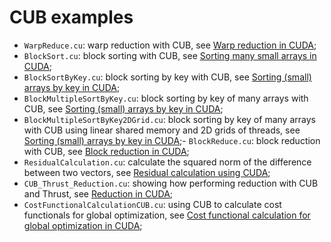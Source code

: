 # CUB examples

- ```WarpReduce.cu```: warp reduction with CUB, see [Warp reduction in CUDA](http://www.orangeowlsolutions.com/archives/1395);
- ```BlockSort.cu```: block sorting with CUB, see [Sorting many small arrays in CUDA](http://stackoverflow.com/questions/22339936/sorting-many-small-arrays-in-cuda);
- ```BlockSortByKey.cu```: block sorting by key with CUB, see [Sorting (small) arrays by key in CUDA](http://stackoverflow.com/questions/17597346/sorting-small-arrays-by-key-in-cuda/34659519#34659519);
- ```BlockMultipleSortByKey.cu```: block sorting by key of many arrays with CUB, see [Sorting (small) arrays by key in CUDA](http://stackoverflow.com/questions/17597346/sorting-small-arrays-by-key-in-cuda/34659519#34659519);
- ```BlockMultipleSortByKey2DGrid.cu```: block sorting by key of many arrays with CUB using linear shared memory and 2D grids of threads, see [Sorting (small) arrays by key in CUDA](http://stackoverflow.com/questions/17597346/sorting-small-arrays-by-key-in-cuda/34872033#34872033);- ```BlockReduce.cu```: block reduction with CUB, see [Block reduction in CUDA](http://www.orangeowlsolutions.com/archives/1406);
- ```ResidualCalculation.cu```: calculate the squared norm of the difference between two vectors, see [Residual calculation using CUDA](http://www.orangeowlsolutions.com/archives/1411);
- ```CUB_Thrust_Reduction.cu```: showing how performing reduction with CUB and Thrust, see [Reduction in CUDA](http://stackoverflow.com/questions/20324277/reduction-in-cuda-using-global-memory/31898839#31898839);
- ```CostFunctionalCalculationCUB.cu```: using CUB to calculate cost functionals for global optimization, see [Cost functional calculation for global optimization in CUDA](http://www.orangeowlsolutions.com/archives/1416);
